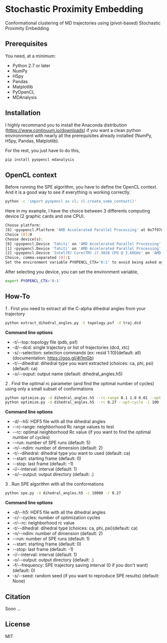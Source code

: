 # Stochastic Proximity Embedding
Conformational clustering of MD trajectories using (pivot-based) Stochastic Proximity Embedding

## Prerequisites

You need, at a minimum:

* Python 2.7 or later
* NumPy
* H5py
* Pandas
* Matplotlib
* PyOpenCL
* MDAnalysis

## Installation

I highly recommand you to install the Anaconda distribution (https://www.continuum.io/downloads) if you want a clean python environnment with nearly all the prerequisites already installed (NumPy, H5py, Pandas, Matplotlib).

For the rest, you just have to do this,
```bash
pip install pyopencl mdanalysis
```

## OpenCL context

Before running the SPE algorithm, you have to define the OpenCL context. And it is a good way to see if everything is working correctly.

```bash
python -c 'import pyopencl as cl; cl.create_some_context()'
```

Here in my example, I have the choice between 3 differents computing device (2 graphic cards and one CPU). 

```bash
Choose platform:
[0] <pyopencl.Platform 'AMD Accelerated Parallel Processing' at 0x7f97e96a8430>
Choice [0]:0
Choose device(s):
[0] <pyopencl.Device 'Tahiti' on 'AMD Accelerated Parallel Processing' at 0x1e18a30>
[1] <pyopencl.Device 'Tahiti' on 'AMD Accelerated Parallel Processing' at 0x254a110>
[2] <pyopencl.Device 'Intel(R) Core(TM) i7-3820 CPU @ 3.60GHz' on 'AMD Accelerated Parallel Processing' at 0x21d0300>
Choice, comma-separated [0]:1
Set the environment variable PYOPENCL_CTX='0:1' to avoid being asked again.
```

After selecting you device, you can set the environment variable,

```bash
export PYOPENCL_CTX='0:1'
```

## How-To

1 . First you need to extract all the C-alpha dihedral angles from your trajectory
```bash
python extract_dihedral_angles.py -t topology.psf -d traj.dcd
```
**Command line options**
* -t/--top: topology file (pdb, psf)
* -d/--dcd: single trajectory or list of trajectories (dcd, xtc)
* -s/--selection: selection commands (ex: resid 1:10)(default: all)(documentation: https://goo.gl/4t1mGb)
* -t/--dihedral: dihedral type you want extracted (choices: ca, phi, psi)(default: ca)
* -o/--ouput: output name (default: dihedral_angles.h5)

2 . Find the optimal rc parameter (and find the optimal number of cycles) using only a small subset of conformations
```bash
python optimize.py -d dihedral_angles.h5 --rc-range 0.1 1.0 0.01 --opt-rc -i 100
python optimize.py -d dihedral_angles.h5 --rc 0.27 --opt-cycle -i 100
```

**Command line options**
* -d/--h5: HDF5 file with all the dihedral angles
* --rc-range: neighborhood Rc range values to test
* --rc: optimal neighborhood Rc value (if you want to find the optimal number of cycles)
* --run: number of SPE runs (default: 5)
* -n/--ndim: number of dimension (default: 2)
* -t/--dihedral: dihedral type you want to used (default: ca)
* --start: starting frame (default: 0)
* --stop: last frame (default: -1)
* -i/--interval: interval (default: 1)
* -o/--output: output directory (default: .)

3 . Run SPE algorithm with all the conformations
```bash
python spe.py -d dihedral_angles.h5 -c 10000 -r 0.27
```

**Command line options**
* -d/--h5: HDF5 file with all the dihedral angles
* -c/--cycles: number of optimization cycles
* -r/--rc: neighborhood rc value
* -t/--dihedral: dihedral type (choices: ca, phi, psi)(default: ca)
* -n/--ndim: number of dimension (default: 2)
* --run: number of SPE runs (default: 1)
* --start: starting frame (default: 0)
* --stop: last frame (default: -1)
* -i/--interval: interval (default: 1)
* -o/--output: output directory (default: .)
* -f/--frequency: SPE trajectory saving interval (0 if you don't want)(default: 0)
* -s/--seed: random seed (if you want to reproduce SPE results) (default: None)

## Citation
Soon ...

## License
MIT